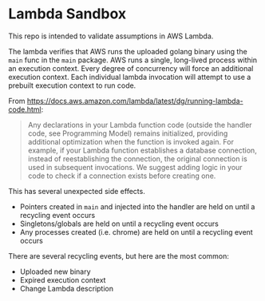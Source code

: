 # Lambda Sandbox

This repo is intended to validate assumptions in AWS Lambda.

The lambda verifies that AWS runs the uploaded golang binary using the `main` func in the `main` package.
AWS runs a single, long-lived process within an execution context.
Every degree of concurrency will force an additional execution context.
Each individual lambda invocation will attempt to use a prebuilt execution context to run code.

From https://docs.aws.amazon.com/lambda/latest/dg/running-lambda-code.html:
> Any declarations in your Lambda function code (outside the handler code, see Programming Model) remains initialized, 
providing additional optimization when the function is invoked again. For example, 
if your Lambda function establishes a database connection, instead of reestablishing the connection, 
the original connection is used in subsequent invocations. 
We suggest adding logic in your code to check if a connection exists before creating one.
 
This has several unexpected side effects.
- Pointers created in `main` and injected into the handler are held on until a recycling event occurs
- Singletons/globals are held on until a recycling event occurs
- Any processes created (i.e. chrome) are held on until a recycling event occurs 

There are several recycling events, but here are the most common:
- Uploaded new binary
- Expired execution context
- Change Lambda description